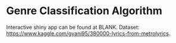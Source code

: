 # Genre Classification Algorithm
Interactive shiny app can be found at BLANK. 
Dataset: https://www.kaggle.com/gyani95/380000-lyrics-from-metrolyrics.
